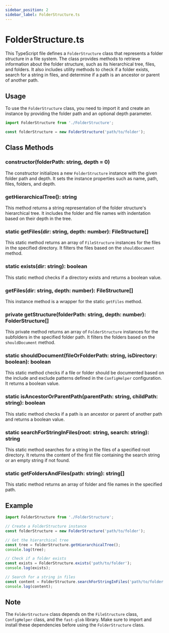 ```yaml
---
sidebar_position: 2
sidebar_label: FolderStructure.ts
---
```


# FolderStructure.ts

This TypeScript file defines a `FolderStructure` class that represents a folder structure in a file system. The class provides methods to retrieve information about the folder structure, such as its hierarchical tree, files, and folders. It also includes utility methods to check if a folder exists, search for a string in files, and determine if a path is an ancestor or parent of another path.

## Usage

To use the `FolderStructure` class, you need to import it and create an instance by providing the folder path and an optional depth parameter.

```typescript
import FolderStructure from './FolderStructure';

const folderStructure = new FolderStructure('path/to/folder');
```

## Class Methods

### constructor(folderPath: string, depth = 0)

The constructor initializes a new `FolderStructure` instance with the given folder path and depth. It sets the instance properties such as name, path, files, folders, and depth.

### getHierarchicalTree(): string

This method returns a string representation of the folder structure's hierarchical tree. It includes the folder and file names with indentation based on their depth in the tree.

### static getFiles(dir: string, depth: number): FileStructure[]

This static method returns an array of `FileStructure` instances for the files in the specified directory. It filters the files based on the `shouldDocument` method.

### static exists(dir: string): boolean

This static method checks if a directory exists and returns a boolean value.

### getFiles(dir: string, depth: number): FileStructure[]

This instance method is a wrapper for the static `getFiles` method.

### private getStructure(folderPath: string, depth: number): FolderStructure[]

This private method returns an array of `FolderStructure` instances for the subfolders in the specified folder path. It filters the folders based on the `shouldDocument` method.

### static shouldDocument(fileOrFolderPath: string, isDirectory: boolean): boolean

This static method checks if a file or folder should be documented based on the include and exclude patterns defined in the `ConfigHelper` configuration. It returns a boolean value.

### static isAncestorOrParentPath(parentPath: string, childPath: string): boolean

This static method checks if a path is an ancestor or parent of another path and returns a boolean value.

### static searchForStringInFiles(root: string, search: string): string

This static method searches for a string in the files of a specified root directory. It returns the content of the first file containing the search string or an empty string if not found.

### static getFoldersAndFiles(path: string): string[]

This static method returns an array of folder and file names in the specified path.

## Example

```typescript
import FolderStructure from './FolderStructure';

// Create a FolderStructure instance
const folderStructure = new FolderStructure('path/to/folder');

// Get the hierarchical tree
const tree = folderStructure.getHierarchicalTree();
console.log(tree);

// Check if a folder exists
const exists = FolderStructure.exists('path/to/folder');
console.log(exists);

// Search for a string in files
const content = FolderStructure.searchForStringInFiles('path/to/folder', 'searchString');
console.log(content);
```

## Note

The `FolderStructure` class depends on the `FileStructure` class, `ConfigHelper` class, and the `fast-glob` library. Make sure to import and install these dependencies before using the `FolderStructure` class.